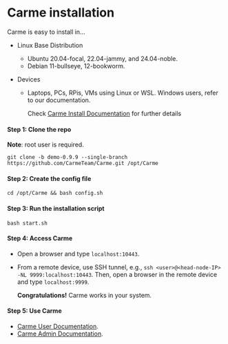 # Carme installation

Carme is easy to install in...

- Linux Base Distribution
  - Ubuntu 20.04-focal, 22.04-jammy, and 24.04-noble.
  - Debian 11-bullseye, 12-bookworm.

- Devices
  - Laptops, PCs, RPis, VMs using Linux or WSL. Windows users, refer to our documentation.

    Check [Carme Install Documentation](https://docs.open-carme.org/InstallDoc/) for further details

#### Step 1: Clone the repo

**Note**: root user is required.

```
git clone -b demo-0.9.9 --single-branch https://github.com/CarmeTeam/Carme.git /opt/Carme
```

#### Step 2: Create the config file 

```
cd /opt/Carme && bash config.sh
```

#### Step 3: Run the installation script 

```
bash start.sh
```

#### Step 4: Access Carme

- Open a browser and type `localhost:10443`.
- From a remote device, use SSH tunnel, e.g., `ssh <user>@<head-node-IP> -NL 9999:localhost:10443`.
  Then, open a browser in the remote device and type `localhost:9999`.

  **Congratulations!** Carme works in your system.

#### Step 5: Use Carme 

- [Carme User Documentation](https://docs.open-carme.org/UserDoc/).
- [Carme Admin Documentation](https://docs.open-carme.org/AdminDoc/).

